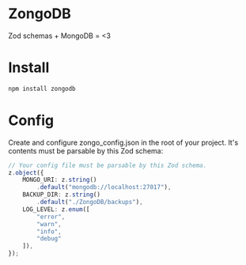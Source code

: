 # ZongoDB
Zod schemas + MongoDB = <3

# Install
```cmd
npm install zongodb
```

# Config
Create and configure zongo_config.json in the root of your project. It's contents must be parsable by this Zod schema:
```ts
// Your config file must be parsable by this Zod schema.
z.object({
    MONGO_URI: z.string()
        .default("mongodb://localhost:27017"),
    BACKUP_DIR: z.string()
        .default("./ZongoDB/backups"),
    LOG_LEVEL: z.enum([
        "error",
        "warn",
        "info",
        "debug"
    ]),
});
```